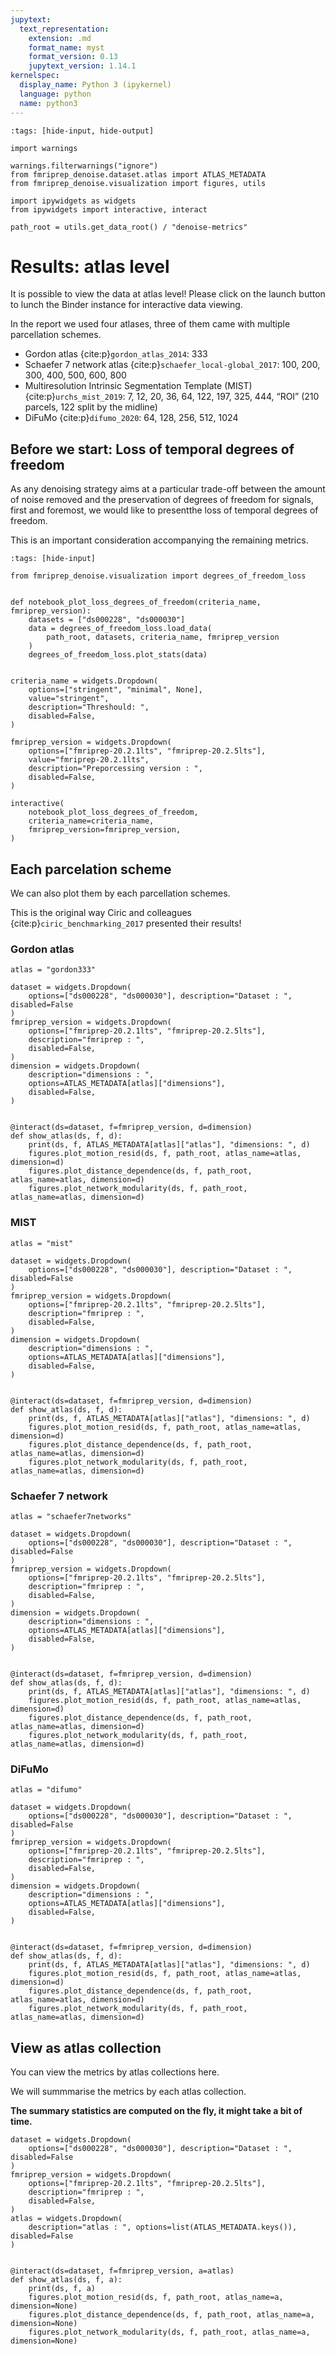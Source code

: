 ```yaml
---
jupytext:
  text_representation:
    extension: .md
    format_name: myst
    format_version: 0.13
    jupytext_version: 1.14.1
kernelspec:
  display_name: Python 3 (ipykernel)
  language: python
  name: python3
---
```


```{code-cell}
:tags: [hide-input, hide-output]

import warnings

warnings.filterwarnings("ignore")
from fmriprep_denoise.dataset.atlas import ATLAS_METADATA
from fmriprep_denoise.visualization import figures, utils

import ipywidgets as widgets
from ipywidgets import interactive, interact

path_root = utils.get_data_root() / "denoise-metrics"
```

# Results: atlas level

It is possible to view the data at atlas level!
Please click on the launch button to lunch the Binder instance for interactive data viewing.

In the report we used four atlases, three of them came with multiple parcellation schemes.

- Gordon atlas {cite:p}`gordon_atlas_2014`: 333
- Schaefer 7 network atlas {cite:p}`schaefer_local-global_2017`: 100, 200, 300, 400, 500, 600, 800
- Multiresolution Intrinsic Segmentation Template (MIST) {cite:p}`urchs_mist_2019`: 7, 12, 20, 36, 64, 122, 197, 325, 444, “ROI” (210 parcels, 122 split by the midline)
- DiFuMo {cite:p}`difumo_2020`: 64, 128, 256, 512, 1024

## Before we start: Loss of temporal degrees of freedom

As any denoising strategy aims at a particular trade-off between the amount of noise removed and the preservation of degrees of freedom for signals, first and foremost, we would like to presentthe loss of temporal degrees of freedom.

This is an important consideration accompanying the remaining metrics.

```{code-cell}
:tags: [hide-input]

from fmriprep_denoise.visualization import degrees_of_freedom_loss


def notebook_plot_loss_degrees_of_freedom(criteria_name, fmriprep_version):
    datasets = ["ds000228", "ds000030"]
    data = degrees_of_freedom_loss.load_data(
        path_root, datasets, criteria_name, fmriprep_version
    )
    degrees_of_freedom_loss.plot_stats(data)


criteria_name = widgets.Dropdown(
    options=["stringent", "minimal", None],
    value="stringent",
    description="Threshould: ",
    disabled=False,
)

fmriprep_version = widgets.Dropdown(
    options=["fmriprep-20.2.1lts", "fmriprep-20.2.5lts"],
    value="fmriprep-20.2.1lts",
    description="Preporcessing version : ",
    disabled=False,
)

interactive(
    notebook_plot_loss_degrees_of_freedom,
    criteria_name=criteria_name,
    fmriprep_version=fmriprep_version,
)
```

## Each parcelation scheme

We can also plot them by each parcellation schemes.

This is the original way Ciric and colleagues {cite:p}`ciric_benchmarking_2017` presented their results!

### Gordon atlas

```{code-cell}
atlas = "gordon333"

dataset = widgets.Dropdown(
    options=["ds000228", "ds000030"], description="Dataset : ", disabled=False
)
fmriprep_version = widgets.Dropdown(
    options=["fmriprep-20.2.1lts", "fmriprep-20.2.5lts"],
    description="fmriprep : ",
    disabled=False,
)
dimension = widgets.Dropdown(
    description="dimensions : ",
    options=ATLAS_METADATA[atlas]["dimensions"],
    disabled=False,
)


@interact(ds=dataset, f=fmriprep_version, d=dimension)
def show_atlas(ds, f, d):
    print(ds, f, ATLAS_METADATA[atlas]["atlas"], "dimensions: ", d)
    figures.plot_motion_resid(ds, f, path_root, atlas_name=atlas, dimension=d)
    figures.plot_distance_dependence(ds, f, path_root, atlas_name=atlas, dimension=d)
    figures.plot_network_modularity(ds, f, path_root, atlas_name=atlas, dimension=d)
```

### MIST

```{code-cell}
atlas = "mist"

dataset = widgets.Dropdown(
    options=["ds000228", "ds000030"], description="Dataset : ", disabled=False
)
fmriprep_version = widgets.Dropdown(
    options=["fmriprep-20.2.1lts", "fmriprep-20.2.5lts"],
    description="fmriprep : ",
    disabled=False,
)
dimension = widgets.Dropdown(
    description="dimensions : ",
    options=ATLAS_METADATA[atlas]["dimensions"],
    disabled=False,
)


@interact(ds=dataset, f=fmriprep_version, d=dimension)
def show_atlas(ds, f, d):
    print(ds, f, ATLAS_METADATA[atlas]["atlas"], "dimensions: ", d)
    figures.plot_motion_resid(ds, f, path_root, atlas_name=atlas, dimension=d)
    figures.plot_distance_dependence(ds, f, path_root, atlas_name=atlas, dimension=d)
    figures.plot_network_modularity(ds, f, path_root, atlas_name=atlas, dimension=d)
```

### Schaefer 7 network

```{code-cell}
atlas = "schaefer7networks"

dataset = widgets.Dropdown(
    options=["ds000228", "ds000030"], description="Dataset : ", disabled=False
)
fmriprep_version = widgets.Dropdown(
    options=["fmriprep-20.2.1lts", "fmriprep-20.2.5lts"],
    description="fmriprep : ",
    disabled=False,
)
dimension = widgets.Dropdown(
    description="dimensions : ",
    options=ATLAS_METADATA[atlas]["dimensions"],
    disabled=False,
)


@interact(ds=dataset, f=fmriprep_version, d=dimension)
def show_atlas(ds, f, d):
    print(ds, f, ATLAS_METADATA[atlas]["atlas"], "dimensions: ", d)
    figures.plot_motion_resid(ds, f, path_root, atlas_name=atlas, dimension=d)
    figures.plot_distance_dependence(ds, f, path_root, atlas_name=atlas, dimension=d)
    figures.plot_network_modularity(ds, f, path_root, atlas_name=atlas, dimension=d)
```

### DiFuMo

```{code-cell}
atlas = "difumo"

dataset = widgets.Dropdown(
    options=["ds000228", "ds000030"], description="Dataset : ", disabled=False
)
fmriprep_version = widgets.Dropdown(
    options=["fmriprep-20.2.1lts", "fmriprep-20.2.5lts"],
    description="fmriprep : ",
    disabled=False,
)
dimension = widgets.Dropdown(
    description="dimensions : ",
    options=ATLAS_METADATA[atlas]["dimensions"],
    disabled=False,
)


@interact(ds=dataset, f=fmriprep_version, d=dimension)
def show_atlas(ds, f, d):
    print(ds, f, ATLAS_METADATA[atlas]["atlas"], "dimensions: ", d)
    figures.plot_motion_resid(ds, f, path_root, atlas_name=atlas, dimension=d)
    figures.plot_distance_dependence(ds, f, path_root, atlas_name=atlas, dimension=d)
    figures.plot_network_modularity(ds, f, path_root, atlas_name=atlas, dimension=d)
```

## View as atlas collection

You can view the metrics by atlas collections here.

We will summmarise the metrics by each atlas collection.

**The summary statistics are computed on the fly, it might take a bit of time.**

```{code-cell}
dataset = widgets.Dropdown(
    options=["ds000228", "ds000030"], description="Dataset : ", disabled=False
)
fmriprep_version = widgets.Dropdown(
    options=["fmriprep-20.2.1lts", "fmriprep-20.2.5lts"],
    description="fmriprep : ",
    disabled=False,
)
atlas = widgets.Dropdown(
    description="atlas : ", options=list(ATLAS_METADATA.keys()), disabled=False
)


@interact(ds=dataset, f=fmriprep_version, a=atlas)
def show_atlas(ds, f, a):
    print(ds, f, a)
    figures.plot_motion_resid(ds, f, path_root, atlas_name=a, dimension=None)
    figures.plot_distance_dependence(ds, f, path_root, atlas_name=a, dimension=None)
    figures.plot_network_modularity(ds, f, path_root, atlas_name=a, dimension=None)
```
